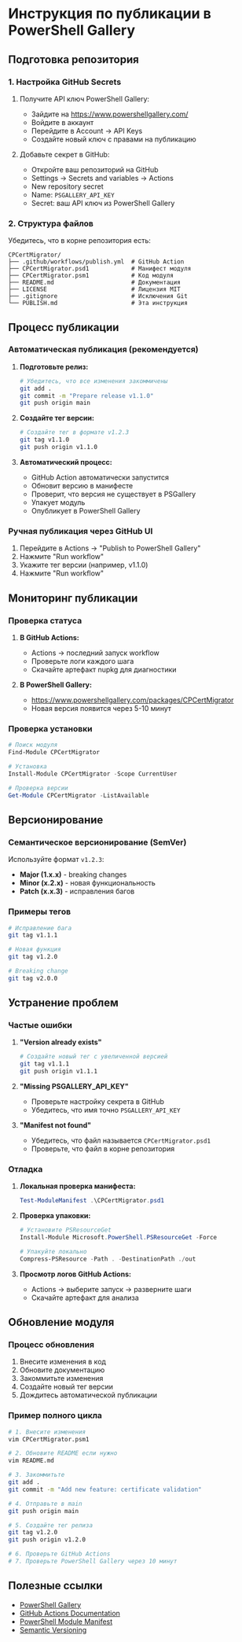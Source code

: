 # Инструкция по публикации в PowerShell Gallery

## Подготовка репозитория

### 1. Настройка GitHub Secrets

1. Получите API ключ PowerShell Gallery:
   - Зайдите на https://www.powershellgallery.com/
   - Войдите в аккаунт
   - Перейдите в Account → API Keys
   - Создайте новый ключ с правами на публикацию

2. Добавьте секрет в GitHub:
   - Откройте ваш репозиторий на GitHub
   - Settings → Secrets and variables → Actions
   - New repository secret
   - Name: `PSGALLERY_API_KEY`
   - Secret: ваш API ключ из PowerShell Gallery

### 2. Структура файлов

Убедитесь, что в корне репозитория есть:
```
CPCertMigrator/
├── .github/workflows/publish.yml  # GitHub Action
├── CPCertMigrator.psd1            # Манифест модуля
├── CPCertMigrator.psm1            # Код модуля
├── README.md                      # Документация
├── LICENSE                        # Лицензия MIT
├── .gitignore                     # Исключения Git
└── PUBLISH.md                     # Эта инструкция
```

## Процесс публикации

### Автоматическая публикация (рекомендуется)

1. **Подготовьте релиз:**
   ```bash
   # Убедитесь, что все изменения закоммичены
   git add .
   git commit -m "Prepare release v1.1.0"
   git push origin main
   ```

2. **Создайте тег версии:**
   ```bash
   # Создайте тег в формате v1.2.3
   git tag v1.1.0
   git push origin v1.1.0
   ```

3. **Автоматический процесс:**
   - GitHub Action автоматически запустится
   - Обновит версию в манифесте
   - Проверит, что версия не существует в PSGallery
   - Упакует модуль
   - Опубликует в PowerShell Gallery

### Ручная публикация через GitHub UI

1. Перейдите в Actions → "Publish to PowerShell Gallery"
2. Нажмите "Run workflow"
3. Укажите тег версии (например, v1.1.0)
4. Нажмите "Run workflow"

## Мониторинг публикации

### Проверка статуса

1. **В GitHub Actions:**
   - Actions → последний запуск workflow
   - Проверьте логи каждого шага
   - Скачайте артефакт nupkg для диагностики

2. **В PowerShell Gallery:**
   - https://www.powershellgallery.com/packages/CPCertMigrator
   - Новая версия появится через 5-10 минут

### Проверка установки

```powershell
# Поиск модуля
Find-Module CPCertMigrator

# Установка
Install-Module CPCertMigrator -Scope CurrentUser

# Проверка версии
Get-Module CPCertMigrator -ListAvailable
```

## Версионирование

### Семантическое версионирование (SemVer)

Используйте формат `v1.2.3`:
- **Major (1.x.x)** - breaking changes
- **Minor (x.2.x)** - новая функциональность
- **Patch (x.x.3)** - исправления багов

### Примеры тегов

```bash
# Исправление бага
git tag v1.1.1

# Новая функция
git tag v1.2.0

# Breaking change
git tag v2.0.0
```

## Устранение проблем

### Частые ошибки

1. **"Version already exists"**
   ```bash
   # Создайте новый тег с увеличенной версией
   git tag v1.1.1
   git push origin v1.1.1
   ```

2. **"Missing PSGALLERY_API_KEY"**
   - Проверьте настройку секрета в GitHub
   - Убедитесь, что имя точно `PSGALLERY_API_KEY`

3. **"Manifest not found"**
   - Убедитесь, что файл называется `CPCertMigrator.psd1`
   - Проверьте, что файл в корне репозитория

### Отладка

1. **Локальная проверка манифеста:**
   ```powershell
   Test-ModuleManifest .\CPCertMigrator.psd1
   ```

2. **Проверка упаковки:**
   ```powershell
   # Установите PSResourceGet
   Install-Module Microsoft.PowerShell.PSResourceGet -Force
   
   # Упакуйте локально
   Compress-PSResource -Path . -DestinationPath ./out
   ```

3. **Просмотр логов GitHub Actions:**
   - Actions → выберите запуск → разверните шаги
   - Скачайте артефакт для анализа

## Обновление модуля

### Процесс обновления

1. Внесите изменения в код
2. Обновите документацию
3. Закоммитьте изменения
4. Создайте новый тег версии
5. Дождитесь автоматической публикации

### Пример полного цикла

```bash
# 1. Внесите изменения
vim CPCertMigrator.psm1

# 2. Обновите README если нужно
vim README.md

# 3. Закоммитьте
git add .
git commit -m "Add new feature: certificate validation"

# 4. Отправьте в main
git push origin main

# 5. Создайте тег релиза
git tag v1.2.0
git push origin v1.2.0

# 6. Проверьте GitHub Actions
# 7. Проверьте PowerShell Gallery через 10 минут
```

## Полезные ссылки

- [PowerShell Gallery](https://www.powershellgallery.com/)
- [GitHub Actions Documentation](https://docs.github.com/en/actions)
- [PowerShell Module Manifest](https://docs.microsoft.com/en-us/powershell/scripting/developer/module/how-to-write-a-powershell-module-manifest)
- [Semantic Versioning](https://semver.org/)